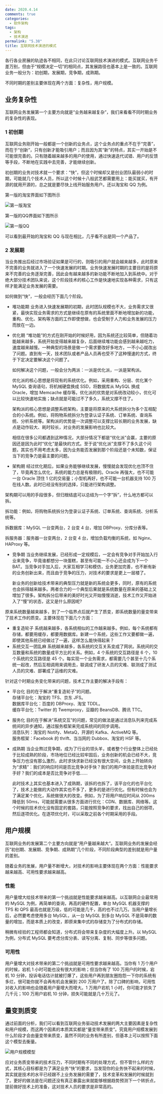 ```yaml
---
date: 2020.4.14
comments: true
categories:
  - 软件架构
tags:
  - 架构
  - 技术演进
permalink: "5.38"
title: 互联网技术演进的模式
---
```

各行各业房展的轨迹各不相同，在此只讨论互联网技术演进的模式。互联网业务千差万别，但由于“规模决定一切”的相同点，其发展路径也基本上是一致的。互联网业务一般分为：初创期，发展期，竞争期，成熟期。

不同时期的差别主要体现在两个方面：复杂性，用户规模。

## 业务复杂性

互联网业务发展第一个主要方向就是“业务越来越复杂”，我们来看看不同时期业务的复杂性的表现。

### 1 初创期

互联网业务刚开始一般都是一个创新的业务点，这个业务点的重点不在于“完善”，而在于“创新”，只有创新才能吸引用户；而且因为其“新”的特点，其实一开始是不可能很完善的。只有随着越来越多的用户的使用，通过快速迭代试错、用户的反馈等手段，不断地在实践中去完善，才能继续创新。

初创期的业务对技术就一个要求：“快”，但这个时候却又是创业团队最弱小的时期，可能就几个技术人员，所以这个时候十八般武艺都需要用上：能买就买，有开源的就用开源的，总之就是要尽快上线开始服务用户。还以淘宝和 QQ 为例。

第一版的淘宝界面如下图所示

![第一版淘宝](https://pic.downk.cc/item/5e88ae6e504f4bcb042a956c.jpg)

第一版的QQ界面如下图所示

![第一版QQ](https://pic.downk.cc/item/5e88ae93504f4bcb042aca1a.jpg)

可以看到最开始的淘宝和 QQ 与现在相比，几乎看不出是同一个产品了。

### 2 发展期

当业务推出后经过市场验证如果是可行的，则吸引的用户就会越来越多，此时原来不完善的业务就进入了一个快速发展的时期。业务快速发展时期的主要目的是将原来不完善的业务逐渐完善，因此会有越来越多的新功能不断地加入到系统中。对于绝大部分技术团队来说，这个阶段技术的核心工作是快速地实现各种需求，只有这样才能满足业务发展的需要。

如何做到“快”，一般会经历下面几个阶段。

* 堆功能期
  业务进入快速发展期的初期，此时团队规模也不大，业务需求又很紧，最快实现业务需求的方式是继续在原有的系统里面不断地增加新的功能，重构、优化、架构等方面的工作即使想做，也会受制于人力和业务发展的压力而放在一边。

* 优化期
  “堆功能”的方式在刚开始的时候好用，因为系统还比较简单，但随着功能越来越多，系统开始变得越来越复杂，后面继续堆功能会感到越来越吃力，速度越来越慢。一种典型的场景是做一个需求要改好多地方，一不小心就改出了问题。直到有一天，技术团队或者产品人员再也受不了这种慢速的方式，终于下定决定要解决这个问题了。

  如何解决这个问题，一般会分为两派：一派是优化派，一派是架构派。
  
  优化派的核心思想是将现有的系统优化。例如，采用重构、分层、优化某个 MySQL 查询语句，将机械硬盘换成 SSD，将数据库从 MySQL 换成 Oracle，增加 Memcache 缓存等。优化派的优势是对系统改动较小，优化可以比较快速地实施；缺点就是可能过不了多久，系统又撑不住了。

  架构派的核心思想是调整系统架构，主要是将原来的大系统拆分为多个互相配合的小系统。例如，将购物系统拆分为登录认证子系统、订单系统、查询系统、分析系统等。架构派的优势是一次调整可以支撑比较长期的业务发展，缺点是动作较大、耗时较长，对业务的发展影响也比较大。
  
  相信在很多公司都遇到这种情况，大部分情况下都是“优化派”会赢，主要的原因还是因为此时“优化”是最快的方式。至于说“优化派”支撑不了多久这个问题，其实也不用考虑太多，因为业务能否发展到那个阶段还是个未知数，保证当下的竞争力是最主要的问题。

* 架构期
  经过优化期后，如果业务能够继续发展，慢慢就会发现优化也顶不住了，毕竟再怎么优化，系统的能力总是有极限的。Oracle 再强大，也不可能一台 Oracle 顶住 1 亿的交易量；小型机再好，也不可能一台机器支持 100 万在线人数。此时已经没有别的选择，只能进行架构调整。

架构期可以用的手段很多，但归根结底可以总结为一个字“拆”，什么地方都可以拆。

拆功能：例如，将购物系统拆分为登录认证子系统、订单系统、查询系统、分析系统等。

拆数据库：MySQL 一台变两台，2 台变 4 台，增加 DBProxy、分库分表等。

拆服务器：服务器一台变两台，2 台变 4 台，增加负载均衡的系统，如 Nginx、HAProxy 等。

* 竞争期
  当业务继续发展，已经形成一定规模后，一定会有竞争对手开始加入行业来竞争，毕竟谁都想分一块蛋糕，甚至有可能一不小心还会成为下一个 BAT。当竞争对手加入后，大家互相学习和模仿，业务更加完善，也不断有新的业务创新出来，而且由于竞争的压力，对技术的要求是更上一层楼了。
  
  新业务的创新给技术带来的典型压力就是新的系统会更多，同时，原有的系统也会拆得越来越多。两者合力的一个典型后果就是系统数量在原来的基础上又增加了很多。架构拆分后带来的美好时光又开始慢慢消逝，技术工作又开始进入了“慢”的状态，这又是什么原因呢?

原来系统数量越来越多，到了一个临界点后就产生了质变，即系统数量的量变带来了技术工作的质变。主要体现在下面几个方面：

* 重复造轮子
  系统越来越多，各系统相似的工作越来越多。例如，每个系统都有存储，都要用缓存，都要用数据库。新建一个系统，这些工作又要都做一遍，即使其他系统已经做过了一遍，这样怎么能快得起来？
* 系统交互一团乱麻
  系统越来越多，各系统的交互关系变成了网状。系统间的交互数量和系统的数量成平方比的关系。例如，4 个系统的交互路径是 6 个，10 个系统的交互路径是 45 个。每实现一个业务需求，都需要几个甚至十几个系统一起改，然后互相调用来调用去，联调成了研发人员的灾难、联测成了测试人员的灾难、部署成了运维的灾难。
  
针对这个时期业务变化带来的问题，技术工作主要的解决手段有：

* 平台化
  目的在于解决“重复造轮子”的问题。  
  存储平台化：淘宝的 TFS、京东 JFS。  
  数据库平台化：百度的 DBProxy、淘宝 TDDL。  
  缓存平台化：Twitter 的 Twemproxy，豆瓣的 BeansDB、腾讯 TTC。  
* 服务化
  目的在于解决“系统交互”的问题，常见的做法是通过消息队列来完成系统间的异步通知，通过服务框架来完成系统间的同步调用。  
  消息队列：淘宝的 Notify、MetaQ，开源的 Kafka、ActiveMQ 等。  
  服务框架：Facebook 的 thrift、当当网的 Dubbox、淘宝的 HSF 等。  

* 成熟期
  当企业熬过竞争期，成为了行业的领头羊，或者整个行业整体上已经处于比较成熟的阶段，市场地位已经比较牢固后，业务创新的机会已经不大，竞争压力也没有那么激烈，此时求快求新已经没有很大空间，业务上开始转向为“求精”：我们的响应时间是否比竞争对手快？我们的用户体验是否比竞争对手好？我们的成本是否比竞争对手低……

  此时技术上其实也基本进入了成熟期，该拆的也拆了，该平台化的也平台化了，技术上能做的大动作其实也不多了，更多的是进行优化。但有时候也会为了满足某个优化，系统做很大的改变。例如，为了将用户响应时间从 200ms 降低到 50ms，可能就需要从很多方面进行优化：CDN、数据库、网络等。这个时候的技术优化没有固定的套路，只能按照竞争的要求，找出自己的弱项，然后逐项优化。在逐项优化时，可以采取之前各个时期采用的手段。

## 用户规模

互联网业务的发展第二个主要方向就是“用户量越来越大”。互联网业务的发展会经历“初创期、发展期、竞争期、成熟期”几个阶段，不同阶段典型的差别就是用户量的差别。

随着业务的发展，用户量不断增大，对技术的影响主要体现在两个方面：性能要求越来越高、可用性要求越来越高。

### 性能

用户量增大给技术带来的第一个挑战就是性能要求越来越高。以互联网企业最常用的 MySQL 为例，再简单的查询，再高的硬件配置，单台 MySQL 机器支撑的 TPS 和 QPS 最高也就是万级，低的可能是几千，高的也不过几万。当用户量增长后，必然要考虑使用多台 MySQL，从一台 MySQL 到多台 MySQL 不是简单的数量的增加，而是本质上的改变，即原来集中式的存储变为了分布式的存储。

稍微有经验的工程师都会知道，分布式将会带来复杂度的大幅度上升。以 MySQL 为例，分布式 MySQL 要考虑分库分表、读写分离、复制、同步等很多问题。

### 可用性

用户量增大对技术带来的第二个挑战就是可用性要求越来越高。当你有 1 万个用户的时候，宕机 1 小时可能也没有很大的影响；但当你有了 100 万用户的时候，宕机 10 分钟，投诉电话估计就被打爆了，这些用户再到朋友圈抱怨一下你的系统有多烂，很可能你就不会再有机会发展到 200 万用户了。除了口碑的影响，可用性对收入的影响也会随着用户量增大而增大。1 万用户宕机 1 小时，你可能才损失了几千元；100 万用户宕机 10 分钟，损失可能就是几十万元了。

## 量变到质变

通过前面的分析，我们可以看到互联网业务驱动技术发展的两大主要因素是复杂性和用户规模，而这两个因素的本质其实都是“量变带来质变”。究竟用户规模发展到什么阶段才会由量变带来质变，虽然不同的业务有所差别，但基本上可以按照下面这个模型去衡量。

![用户规模模型](https://pic.downk.cc/item/5e88b492504f4bcb0431363e.jpg)

应对业务质变带来的技术压力，不同时期有不同的处理方式，但不管什么样的方式，其核心目标都是为了满足业务“快”的要求，当发现你的业务快不起来的时候，其实就是技术的水平已经跟不上业务发展的需要了，技术变革和发展的时候就到了。更好的做法是在问题还没有真正暴露出来就能够根据趋势预测下一个转折点，提前做好技术上的准备，这对技术人员的要求是非常高的。
